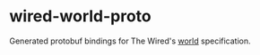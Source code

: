 # wired-world-proto

Generated protobuf bindings for The Wired's [world](https://github.com/unavi-xyz/wired-protocol/tree/main/world) specification.
